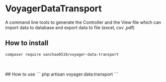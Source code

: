 # VoyagerDataTransport
A command line tools to generate the Controller and the View file 
which can import data to database and export data to file (excel, csv ,pdf)
<br>
## How to install
```
composer require vanchao0519/voyager-data-transport
```
<br>
<br>
## How to use
```
php artisan voyager:data:transport <data-tabel-name>
```
